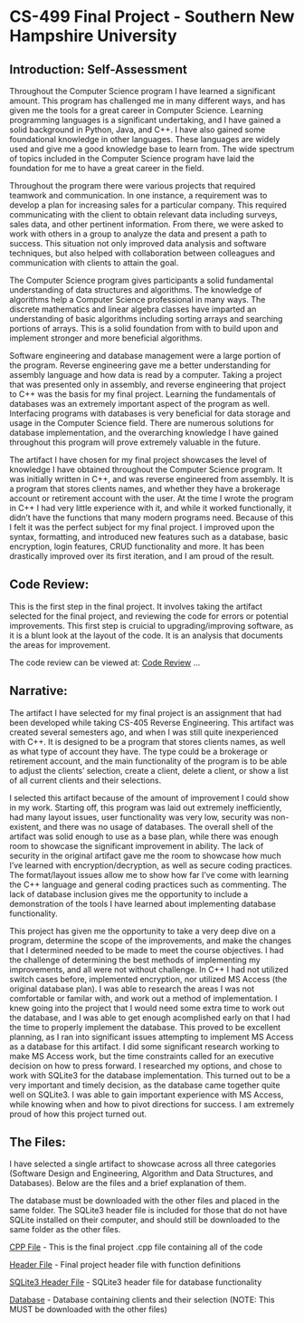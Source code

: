 # CS-499 Final Project - Southern New Hampshire University

## Introduction: Self-Assessment

Throughout the Computer Science program I have learned a significant amount. This program has challenged me in many different ways, and has given me the tools for a great career in Computer Science. Learning programming languages is a significant undertaking, and I have gained a solid background in Python, Java, and C++. I have also gained some foundational knowledge in other languages. These languages are widely used and give me a good knowledge base to learn from. The wide spectrum of topics included in the Computer Science program have laid the foundation for me to have a great career in the field.
	
  Throughout the program there were various projects that required teamwork and communication. In one instance, a requirement was to develop a plan for increasing sales for a particular company. This required communicating with the client to obtain relevant data including surveys, sales data, and other pertinent information. From there, we were asked to work with others in a group to analyze the data and present a path to success. This situation not only improved data analysis and software techniques, but also helped with collaboration between colleagues and communication with clients to attain the goal.
	
  The Computer Science program gives participants a solid fundamental understanding of data structures and algorithms. The knowledge of algorithms help a Computer Science professional in many ways. The discrete mathematics and linear algebra classes have imparted an understanding of basic algorithms including sorting arrays and searching portions of arrays. This is a solid foundation from with to build upon and implement stronger and more beneficial algorithms.
	
  Software engineering and database management were a large portion of the program. Reverse engineering gave me a better understanding for assembly language and how data is read by a computer. Taking a project that was presented only in assembly, and reverse engineering that project to C++ was the basis for my final project. Learning the fundamentals of databases was an extremely important aspect of the program as well. Interfacing programs with databases is very beneficial for data storage and usage in the Computer Science field. There are numerous solutions for database implementation, and the overarching knowledge I have gained throughout this program will prove extremely valuable in the future.
	
  The artifact I have chosen for my final project showcases the level of knowledge I have obtained throughout the Computer Science program. It was initially written in C++, and was reverse engineered from assembly. It is a program that stores clients names, and whether they have a brokerage account or retirement account with the user. At the time I wrote the program in C++ I had very little experience with it, and while it worked functionally, it didn’t have the functions that many modern programs need. Because of this I felt it was the perfect subject for my final project. I improved upon the syntax, formatting, and introduced new features such as a database, basic encryption, login features, CRUD functionality and more. It has been drastically improved over its first iteration, and I am proud of the result.

## Code Review:

This is the first step in the final project. It involves taking the artifact selected for the final project, and reviewing the code for errors or potential improvements. This first step is cruicial to upgrading/improving software, as it is a blunt look at the layout of the code. It is an analysis that documents the areas for improvement.

The code review can be viewed at: [Code Review](https://youtu.be/rSHNLTSwy0Y)
...

## Narrative:

The artifact I have selected for my final project is an assignment that had been developed while taking CS-405 Reverse Engineering. This artifact was created several semesters ago, and when I was still quite inexperienced with C++. It is designed to be a program that stores clients names, as well as what type of account they have. The type could be a brokerage or retirement account, and the main functionality of the program is to be able to adjust the clients’ selection, create a client, delete a client, or show a list of all current clients and their selections.

I selected this artifact because of the amount of improvement I could show in my work. Starting off, this program was laid out extremely inefficiently, had many layout issues, user functionality was very low, security was non-existent, and there was no usage of databases. The overall shell of the artifact was solid enough to use as a base plan, while there was enough room to showcase the significant improvement in ability. The lack of security in the original artifact gave me the room to showcase how much I’ve learned with encryption/decryption, as well as secure coding practices. The format/layout issues allow me to show how far I’ve come with learning the C++ language and general coding practices such as commenting. The lack of database inclusion gives me the opportunity to include a demonstration of the tools I have learned about implementing database functionality.

This project has given me the opportunity to take a very deep dive on a program, determine the scope of the improvements, and make the changes that I determined needed to be made to meet the course objectives. I had the challenge of determining the best methods of implementing my improvements, and all were not without challenge. In C++ I had not utilized switch cases before, implemented encryption, nor utilized MS Access (the original database plan). I was able to research the areas I was not comfortable or familar with, and work out a method of implementation. I knew going into the project that I would need some extra time to work out the database, and I was able to get enough acomplished early on that I had the time to properly implement the database. This proved to be excellent planning, as I ran into significant issues attempting to implement MS Access as a database for this artifact. I did some significant research working to make MS Access work, but the time constraints called for an executive decision on how to press forward. I researched my options, and chose to work with SQLite3 for the database implementation. This turned out to be a very important and timely decision, as the database came together quite well on SQLite3. I was able to gain important experience with MS Access, while knowing when and how to pivot directions for success. I am extremely proud of how this project turned out.

## The Files:

I have selected a single artifact to showcase across all three categories (Software Design and Engineering, Algorithm and Data Structures, and Databases). Below are the files and a brief explanation of them.

The database must be downloaded with the other files and placed in the same folder. The SQLite3 header file is included for those that do not have SQLite installed on their computer, and should still be downloaded to the same folder as the other files.

[CPP File](FinalProject.cpp) - This is the final project .cpp file containing all of the code

[Header File](FinalProject.h) - Final project header file with function definitions

[SQLite3 Header File](sqlite3.h) - SQLite3 header file for database functionality

[Database](FINAL.db) - Database containing clients and their selection (NOTE: This MUST be downloaded with the other files)
